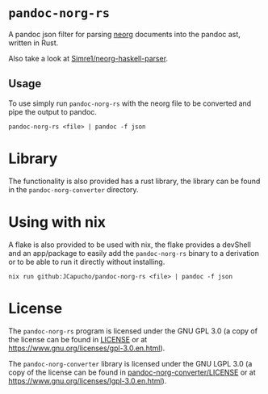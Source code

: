# `pandoc-norg-rs`

A pandoc json filter for parsing
[neorg](https://github.com/nvim-neorg/neorg) documents into the pandoc
ast, written in Rust.

Also take a look at
[Simre1/neorg-haskell-parser](https://github.com/Simre1/neorg-haskell-parser).

## Usage

To use simply run `pandoc-norg-rs` with the neorg file to be converted
and pipe the output to pandoc.

    pandoc-norg-rs <file> | pandoc -f json

# Library

The functionality is also provided has a rust library, the library can
be found in the `pandoc-norg-converter` directory.

# Using with nix

A flake is also provided to be used with nix, the flake provides a
devShell and an app/package to easily add the `pandoc-norg-rs` binary to
a derivation or to be able to run it directly without installing.

    nix run github:JCapucho/pandoc-norg-rs <file> | pandoc -f json

# License

The `pandoc-norg-rs` program is licensed under the GNU GPL 3.0 (a copy
of the license can be found in [LICENSE](LICENSE) or at
<https://www.gnu.org/licenses/gpl-3.0.en.html>).

The `pandoc-norg-converter` library is licensed under the GNU LGPL 3.0
(a copy of the license can be found in
[pandoc-norg-converter/LICENSE](pandoc-norg-converter/LICENSE) or at
<https://www.gnu.org/licenses/lgpl-3.0.en.html>).
